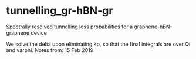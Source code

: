 # tunnelling_gr-hBN-gr
Spectrally resolved tunnelling loss probabilities for a graphene-hBN-graphene device

We solve the delta upon eliminating kp, so that the final integrals are over Qi and varphi.
Notes from: 15 Feb 2019
